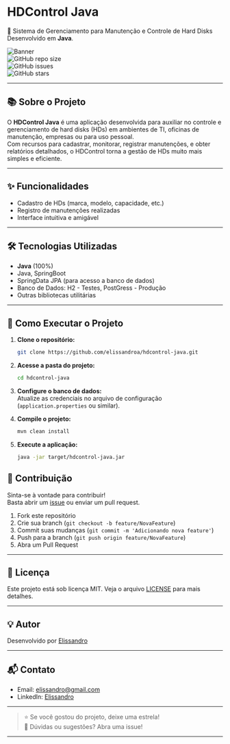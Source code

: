 # HDControl Java

🚀 Sistema de Gerenciamento para Manutenção e Controle de Hard Disks  
Desenvolvido em **Java**.

![Banner](https://img.shields.io/badge/Java-100%25-blue)  
![GitHub repo size](https://img.shields.io/github/repo-size/elissandroa/hdcontrol-java)  
![GitHub issues](https://img.shields.io/github/issues/elissandroa/hdcontrol-java)  
![GitHub stars](https://img.shields.io/github/stars/elissandroa/hdcontrol-java?style=social)

---

## 📚 Sobre o Projeto

O **HDControl Java** é uma aplicação desenvolvida para auxiliar no controle e gerenciamento de hard disks (HDs) em ambientes de TI, oficinas de manutenção, empresas ou para uso pessoal.  
Com recursos para cadastrar, monitorar, registrar manutenções, e obter relatórios detalhados, o HDControl torna a gestão de HDs muito mais simples e eficiente.

---

## ✨ Funcionalidades

- Cadastro de HDs (marca, modelo, capacidade, etc.)
- Registro de manutenções realizadas
- Interface intuitiva e amigável

---

## 🛠️ Tecnologias Utilizadas

- **Java** (100%)
- Java, SpringBoot
- SpringData JPA (para acesso a banco de dados)
- Banco de Dados: H2 - Testes, PostGress - Produção
- Outras bibliotecas utilitárias

---

## 🚀 Como Executar o Projeto

1. **Clone o repositório:**
   ```bash
   git clone https://github.com/elissandroa/hdcontrol-java.git
   ```
2. **Acesse a pasta do projeto:**
   ```bash
   cd hdcontrol-java
   ```
3. **Configure o banco de dados:**  
   Atualize as credenciais no arquivo de configuração (`application.properties` ou similar).

4. **Compile o projeto:**
   ```bash
   mvn clean install
   ```
5. **Execute a aplicação:**
   ```bash
   java -jar target/hdcontrol-java.jar
   ```

## 🤝 Contribuição

Sinta-se à vontade para contribuir!  
Basta abrir um [issue](https://github.com/elissandroa/hdcontrol-java/issues) ou enviar um pull request.

1. Fork este repositório
2. Crie sua branch (`git checkout -b feature/NovaFeature`)
3. Commit suas mudanças (`git commit -m 'Adicionando nova feature'`)
4. Push para a branch (`git push origin feature/NovaFeature`)
5. Abra um Pull Request

---

## 📄 Licença

Este projeto está sob licença MIT. Veja o arquivo [LICENSE](LICENSE) para mais detalhes.

---

## 💡 Autor

Desenvolvido por [Elissandro](https://github.com/elissandroa)

---

## 📬 Contato

- Email: elissandro@gmail.com
- LinkedIn: [Elissandro](https://www.linkedin.com/in/elissandroa)

---

> ⭐ Se você gostou do projeto, deixe uma estrela!  
> 📢 Dúvidas ou sugestões? Abra uma issue!

---
